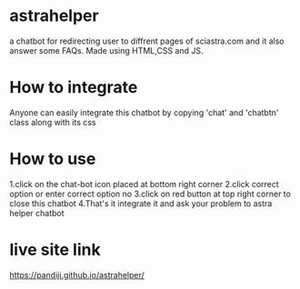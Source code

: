 # astrahelper
a chatbot for redirecting user to diffrent pages of sciastra.com and it also answer some FAQs.
Made using HTML,CSS and JS.
# How to integrate
Anyone can easily integrate this chatbot by copying 'chat' and 'chatbtn' class along with its css
# How to use
1.click on the chat-bot icon placed at bottom right corner
2.click correct option or enter correct option no
3.click on red button at top right corner to close this chatbot
4.That's it integrate it and ask your problem to astra helper chatbot
# live site link
https://pandiji.github.io/astrahelper/

